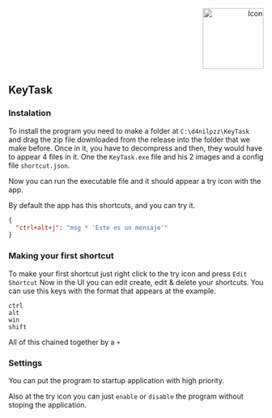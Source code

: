 <p align="right">
  <img src="https://github.com/user-attachments/assets/9e7b21c0-c7b7-4d03-9546-13521e5c0d65" alt="Icon" width="120"/>
</p>


KeyTask
---
### Instalation
To install the program you need to make a folder at `C:\d4nilpzz\KeyTask` and drag the zip file downloaded from the release into the folder that we make before.
Once in it, you have to decompress and then, they would have to appear 4 files in it. One the `KeyTask.exe` file and his 2 images and a config file `shortcut.json`.

Now you can run the executable file and it should appear a try icon with the app.

By default the app has this shortcuts, and you can try it.
```json
{
  "ctrl+alt+j": "msg * 'Este es un mensaje'"
}
```

### Making your first shortcut
To make your first shortcut just right click to the try icon and press `Edit Shortcut`
Now in the UI you can edit create, edit & delete your shortcuts. You can use this keys with the format that appears at the example.
```
ctrl
alt
win
shift
```
All of this chained together by a `+`

### Settings
You can put the program to startup application with high priority.

Also at the try icon you can just `enable` or `disable` the program without stoping the application.
